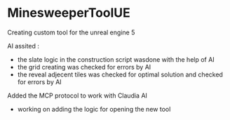 # MinesweeperToolUE
Creating custom tool for the unreal engine 5


AI assited : 

- the slate logic in the construction script wasdone with the help of AI
- the grid creating was checked for errors by AI
- the reveal adjecent tiles was checked for optimal solution and checked for errors by AI

Added the MCP protocol to work with Claudia AI 
- working on adding the logic for opening the new tool
